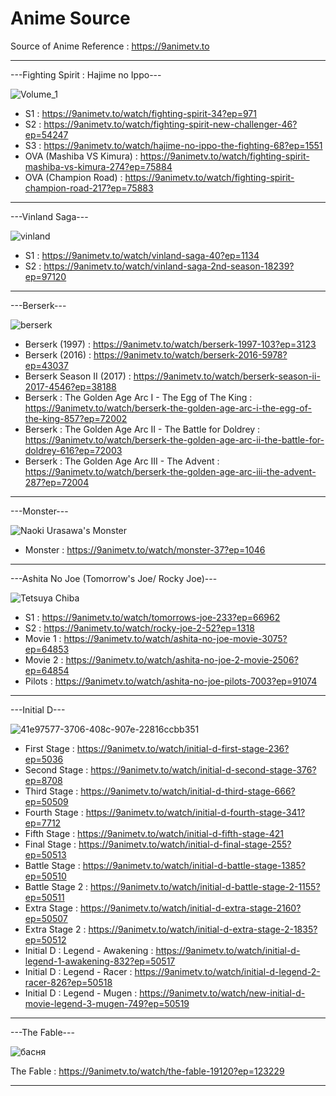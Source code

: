 # Anime Source
Source of Anime
Reference : https://9animetv.to

----------------------------------------------------------------------------------------------------
---Fighting Spirit : Hajime no Ippo---

![Volume_1](https://github.com/user-attachments/assets/dfc82243-3860-46ba-9e61-f4a771df9465)

* S1 : https://9animetv.to/watch/fighting-spirit-34?ep=971
* S2 : https://9animetv.to/watch/fighting-spirit-new-challenger-46?ep=54247
* S3 : https://9animetv.to/watch/hajime-no-ippo-the-fighting-68?ep=1551
* OVA (Mashiba VS Kimura) : https://9animetv.to/watch/fighting-spirit-mashiba-vs-kimura-274?ep=75884
* OVA (Champion Road) : https://9animetv.to/watch/fighting-spirit-champion-road-217?ep=75883
----------------------------------------------------------------------------------------------------
---Vinland Saga---

![vinland](https://github.com/user-attachments/assets/3d1c4b6b-f44c-4c51-aa9d-f95c2d231dd3)

* S1 : https://9animetv.to/watch/vinland-saga-40?ep=1134
* S2 : https://9animetv.to/watch/vinland-saga-2nd-season-18239?ep=97120
----------------------------------------------------------------------------------------------------
---Berserk---

![berserk](https://github.com/user-attachments/assets/36f07495-b854-463c-b9cd-1d905b018466)

* Berserk (1997) : https://9animetv.to/watch/berserk-1997-103?ep=3123
* Berserk (2016) : https://9animetv.to/watch/berserk-2016-5978?ep=43037
* Berserk Season II (2017) : https://9animetv.to/watch/berserk-season-ii-2017-4546?ep=38188
* Berserk : The Golden Age Arc I - The Egg of The King : https://9animetv.to/watch/berserk-the-golden-age-arc-i-the-egg-of-the-king-857?ep=72002
* Berserk : The Golden Age Arc II - The Battle for Doldrey : https://9animetv.to/watch/berserk-the-golden-age-arc-ii-the-battle-for-doldrey-616?ep=72003
* Berserk : The Golden Age Arc III - The Advent : https://9animetv.to/watch/berserk-the-golden-age-arc-iii-the-advent-287?ep=72004
----------------------------------------------------------------------------------------------------
---Monster---

![Naoki Urasawa's Monster](https://github.com/user-attachments/assets/74fb45db-673e-4bb4-b7f4-2ecfdea61923)

* Monster : https://9animetv.to/watch/monster-37?ep=1046
----------------------------------------------------------------------------------------------------
---Ashita No Joe (Tomorrow's Joe/ Rocky Joe)---

![Tetsuya Chiba](https://github.com/user-attachments/assets/ac8a3c80-9f0f-4ce9-829c-d34e0102708e)

* S1 : https://9animetv.to/watch/tomorrows-joe-233?ep=66962
* S2 : https://9animetv.to/watch/rocky-joe-2-52?ep=1318
* Movie 1 : https://9animetv.to/watch/ashita-no-joe-movie-3075?ep=64853
* Movie 2 : https://9animetv.to/watch/ashita-no-joe-2-movie-2506?ep=64854
* Pilots : https://9animetv.to/watch/ashita-no-joe-pilots-7003?ep=91074
----------------------------------------------------------------------------------------------------
---Initial D---

![41e97577-3706-408c-907e-22816ccbb351](https://github.com/user-attachments/assets/5448e6e7-1372-439f-afea-637bf653b652)

* First Stage : https://9animetv.to/watch/initial-d-first-stage-236?ep=5036
* Second Stage : https://9animetv.to/watch/initial-d-second-stage-376?ep=8708
* Third Stage : https://9animetv.to/watch/initial-d-third-stage-666?ep=50509
* Fourth Stage : https://9animetv.to/watch/initial-d-fourth-stage-341?ep=7712
* Fifth Stage : https://9animetv.to/watch/initial-d-fifth-stage-421
* Final Stage : https://9animetv.to/watch/initial-d-final-stage-255?ep=50513
* Battle Stage : https://9animetv.to/watch/initial-d-battle-stage-1385?ep=50510
* Battle Stage 2 : https://9animetv.to/watch/initial-d-battle-stage-2-1155?ep=50511
* Extra Stage : https://9animetv.to/watch/initial-d-extra-stage-2160?ep=50507
* Extra Stage 2 : https://9animetv.to/watch/initial-d-extra-stage-2-1835?ep=50512
* Initial D : Legend - Awakening : https://9animetv.to/watch/initial-d-legend-1-awakening-832?ep=50517
* Initial D : Legend - Racer : https://9animetv.to/watch/initial-d-legend-2-racer-826?ep=50518
* Initial D : Legend - Mugen : https://9animetv.to/watch/new-initial-d-movie-legend-3-mugen-749?ep=50519
----------------------------------------------------------------------------------------------------
---The Fable---

![басня](https://github.com/user-attachments/assets/af671f77-ff07-42bd-8b0b-a293319be1f8)

The Fable : https://9animetv.to/watch/the-fable-19120?ep=123229

----------------------------------------------------------------------------------------------------  




